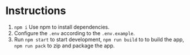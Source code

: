 # Instructions
1. `npm i` Use npm to install dependencies.
2. Configure the `.env` according to the `.env.example`.
3. Run `npm start` to start development, `npm run build` to to build the app, `npm run pack` to zip and package the app.